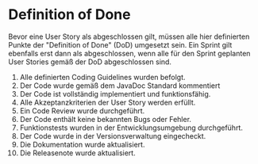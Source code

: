 # Definition of Done
Bevor eine User Story als abgeschlossen gilt, müssen alle hier definierten Punkte der "Definition of Done" (DoD) umgesetzt sein. Ein Sprint gilt ebenfalls erst dann als abgeschlossen, wenn alle für den Sprint geplanten User Stories gemäß der DoD abgeschlossen sind.

1. Alle definierten Coding Guidelines wurden befolgt.
2. Der Code wurde gemäß dem JavaDoc Standard kommentiert
3. Der Code ist vollständig implementiert und funktionsfähig.
4. Alle Akzeptanzkriterien der User Story werden erfüllt.
5. Ein Code Review wurde durchgeführt.
6. Der Code enthält keine bekannten Bugs oder Fehler.
7. Funktionstests wurden in der Entwicklungsumgebung durchgeführt.
8. Der Code wurde in der Versionsverwaltung eingecheckt.
9. Die Dokumentation wurde aktualisiert.
10. Die Releasenote wurde aktualisiert.
